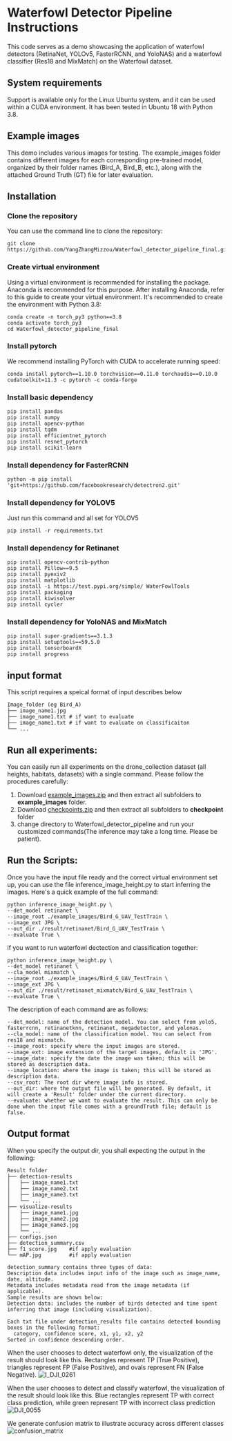 # Waterfowl Detector Pipeline Instructions

This code serves as a demo showcasing the application of waterfowl detectors (RetinaNet, YOLOv5, FasterRCNN, and YoloNAS) and a waterfowl classifier (Res18 and MixMatch) on the Waterfowl dataset.

## System requirements
Support is available only for the Linux Ubuntu system, and it can be used within a CUDA environment. It has been tested in Ubuntu 18 with Python 3.8.

## Example images

This demo includes various images for testing. The example_images folder contains different images for each corresponding pre-trained model, organized by their folder names (Bird_A, Bird_B, etc.), along with the attached Ground Truth (GT) file for later evaluation.

## Installation

### Clone the repository
You can use the command line to clone the repository:
```
git clone https://github.com/YangZhangMizzou/Waterfowl_detector_pipeline_final.git
```

### Create virtual environment
Using a virtual environment is recommended for installing the package. Anaconda is recommended for this purpose. After installing Anaconda, refer to this guide to create your virtual environment. It's recommended to create the environment with Python 3.8:

```
conda create -n torch_py3 python==3.8
conda activate torch_py3
cd Waterfowl_detector_pipeline_final
```

### Install pytorch

We recommend installing PyTorch with CUDA to accelerate running speed:
```
conda install pytorch==1.10.0 torchvision==0.11.0 torchaudio==0.10.0 cudatoolkit=11.3 -c pytorch -c conda-forge
```
### Install basic dependency

```
pip install pandas
pip install numpy
pip install opencv-python
pip install tqdm
pip install efficientnet_pytorch
pip install resnet_pytorch
pip install scikit-learn
```

### Install dependency for FasterRCNN

```
python -m pip install 'git+https://github.com/facebookresearch/detectron2.git'
```

### Install dependency for YOLOV5

Just run this command and all set for YOLOV5
```
pip install -r requirements.txt
```

### Install dependency for Retinanet

```
pip install opencv-contrib-python
pip install Pillow==9.5
pip install pyexiv2
pip install matplotlib
pip install -i https://test.pypi.org/simple/ WaterFowlTools
pip install packaging
pip install kiwisolver
pip install cycler
```


### Install dependency for YoloNAS and MixMatch

```
pip install super-gradients==3.1.3
pip install setuptools==59.5.0
pip install tensorboardX
pip install progress
```

## input format
This script requires a speical format of input describes below
```
Image_folder (eg Bird_A)
├── image_name1.jpg
├── image_name1.txt # if want to evaluate
├── image_name1.txt # if want to evaluate on classificaiton
└── ...
```
## Run all experiments:
You can easily run all experiments on the drone_collection dataset (all heights, habitats, datasets) with a single command. Please follow the procedures carefully:

1. Download [example_images.zip](https://drive.google.com/file/d/1nwzvAKL_fBVeFviAeDub3tpSmx-p_3ME/view?usp=share_link) and then extract all subfolders to **example_images** folder. 
2. Download [checkpoints.zip](https://drive.google.com/file/d/1gCochdduiTb7sxrAkGTR-DS_YZTEmbLi/view?usp=drive_link) and then extract all subfolders to **checkpoint** folder 
3. change directory to Waterfowl_detector_pipeline and run your customized commands(The inference may take a long time. Please be patient).

## Run the Scripts:
Once you have the input file ready and the correct virtual environment set up, you can use the file inference_image_height.py to start inferring the images. Here's a quick example of the full command:

```
python inference_image_height.py \
--det_model retinanet \
--image_root ./example_images/Bird_G_UAV_TestTrain \
--image_ext JPG \
--out_dir ./result/retinanet/Bird_G_UAV_TestTrain \
--evaluate True \

```


if you want to run waterfowl dectection and classification together:

```
python inference_image_height.py \
--det_model retinanet \
--cla_model mixmatch \
--image_root ./example_images/Bird_G_UAV_TestTrain \
--image_ext JPG \
--out_dir ./result/retinanet_mixmatch/Bird_G_UAV_TestTrain \
--evaluate True \
```

The description of each command are as follows:
```
--det_model: name of the detection model. You can select from yolo5, fasterrcnn, retinanetknn, retinanet, megadetector, and yolonas.
--cla_model: name of the classification model. You can select from res18 and mixmatch.
--image_root: specify where the input images are stored.
--image_ext: image extension of the target images, default is 'JPG'.
--image_date: specify the date the image was taken; this will be stored as description data.
--image_location: where the image is taken; this will be stored as description data.
--csv_root: The root dir where image info is stored.
--out_dir: where the output file will be generated. By default, it will create a 'Result' folder under the current directory.
--evaluate: whether we want to evaluate the result. This can only be done when the input file comes with a groundTruth file; default is false.
```
## Output format
When you specify the output dir, you shall expecting the output in the following:
```
Result folder 
├── detection-results
│   ├── image_name1.txt
│   ├── image_name2.txt
│   ├── image_name3.txt
│   └── ...
├── visualize-results
│   ├── image_name1.jpg
│   ├── image_name2.jpg
│   ├── image_name3.jpg
│   └── ...
├── configs.json
├── detection_summary.csv
├── f1_score.jpg    #if apply evaluation
└── mAP.jpg         #if apply evaluation

detection_summary contains three types of data:
Description data includes input info of the image such as image_name, date, altitude.
Metadata includes metadata read from the image metadata (if applicable).
Sample results are shown below:
Detection data: includes the number of birds detected and time spent inferring that image (including visualization).

Each txt file under detection_results file contains detected bounding boxes in the following format:
  category, confidence score, x1, y1, x2, y2
Sorted in confidence descending order.
```
When the user chooses to detect waterfowl only, the visualization of the result should look like this. Rectangles represent TP (True Positive), triangles represent FP (False Positive), and ovals represent FN (False Negative).
![I_DJI_0261](https://github.com/YangZhangMizzou/Waterfowl_detector_pipeline_final/assets/47132186/65b4ada5-ddce-483b-814e-e7c0d4473ffe)

When the user chooses to detect and classify waterfowl, the visualization of the result should look like this. Blue rectangles represent TP with correct class prediction, while green represent TP with incorrect class prediction
![DJI_0055](https://github.com/YangZhangMizzou/Waterfowl_detector_pipeline_final/assets/47132186/c5d5778b-369b-4071-a3e3-a6c41ff36cdb)

We generate confusion matrix to illustrate accuracy across different classes
![confusion_matrix](https://github.com/YangZhangMizzou/Waterfowl_detector_pipeline_final/assets/47132186/c68eab59-9c74-4a9a-b641-736cee1aed25)





